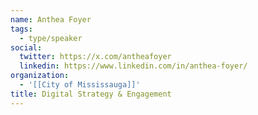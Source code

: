 ```yaml
---
name: Anthea Foyer
tags:
  - type/speaker
social:
  twitter: https://x.com/antheafoyer
  linkedin: https://www.linkedin.com/in/anthea-foyer/
organization:
  - '[[City of Mississauga]]'
title: Digital Strategy & Engagement
---
```

